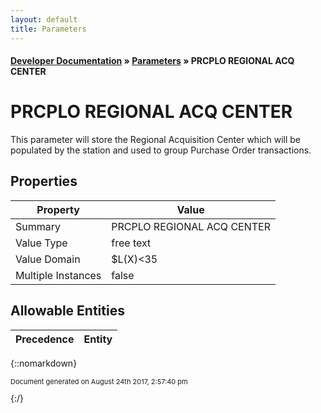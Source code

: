 ```yaml
---
layout: default
title: Parameters
---
```


#### [Developer Documentation](../index) &#187; [Parameters](TableOfContents) &#187; PRCPLO REGIONAL ACQ CENTER<br/>
# PRCPLO REGIONAL ACQ CENTER

This parameter will store the Regional Acquisition Center which will be populated by the station and used to group Purchase Order transactions.

## Properties

Property | Value
--- | ---
Summary | PRCPLO REGIONAL ACQ CENTER
Value Type | free text
Value Domain | $L(X)&lt;35
Multiple Instances | false

## Allowable Entities

Precedence | Entity
--- | ---

{::nomarkdown} <br/><p style="font-size: 11px">Document generated on August 24th 2017, 2:57:40 pm</p>{:/}